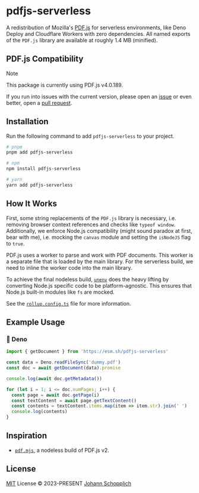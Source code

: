 # pdfjs-serverless

A redistribution of Mozilla's [PDF.js](https://github.com/mozilla/pdf.js) for serverless environments, like Deno Deploy and Cloudflare Workers with zero dependencies. All named exports of the `PDF.js` library are available at roughly 1.4 MB (minified).

## PDF.js Compatibility

> [!NOTE]
> This package is currently using PDF.js v4.0.189.

If you run into issues with the current version, please open an [issue](https://github.com/johannschopplich/pdfjs-serverless/issues/new/choose) or even better, open a [pull request](https://github.com/johannschopplich/pdfjs-serverless/compare).

## Installation

Run the following command to add `pdfjs-serverless` to your project.

```bash
# pnpm
pnpm add pdfjs-serverless

# npm
npm install pdfjs-serverless

# yarn
yarn add pdfjs-serverless
```

## How It Works

First, some string replacements of the `PDF.js` library is necessary, i.e. removing browser context references and checks like `typeof window`. Additionally, we enforce Node.js compatibility (might sound paradox at first, bear with me), i.e. mocking the `canvas` module and setting the `isNodeJS` flag to `true`.

PDF.js uses a worker to parse and work with PDF documents. This worker is a separate file that is loaded by the main library. For the serverless build, we need to inline the worker code into the main library.

To achieve the final nodeless build, [`unenv`](https://github.com/unjs/unenv) does the heavy lifting by converting Node.js specific code to be platform-agnostic. This ensures that Node.js built-in modules like `fs` are mocked.

See the [`rollup.config.ts`](./rollup.config.ts) file for more information.

## Example Usage

### 🦕 Deno

```ts
import { getDocument } from 'https://esm.sh/pdfjs-serverless'

const data = Deno.readFileSync('dummy.pdf')
const doc = await getDocument(data).promise

console.log(await doc.getMetadata())

for (let i = 1; i <= doc.numPages; i++) {
  const page = await doc.getPage(i)
  const textContent = await page.getTextContent()
  const contents = textContent.items.map(item => item.str).join(' ')
  console.log(contents)
}
```

## Inspiration

- [`pdf.mjs`](https://github.com/bru02/pdf.mjs), a nodeless build of PDF.js v2.

## License

[MIT](./LICENSE) License © 2023-PRESENT [Johann Schopplich](https://github.com/johannschopplich)
